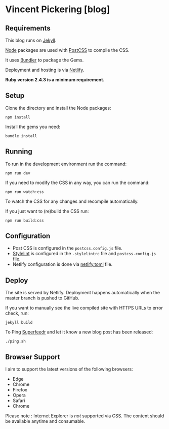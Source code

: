 # Vincent Pickering [blog]

## Requirements

This blog runs on [Jekyll](https://jekyllrb.com/).

[Node](https://nodejs.org/en/) packages are used with [PostCSS](http://postcss.org/) to compile the CSS.

It uses [Bundler](http://bundler.io/) to package the Gems.

Deployment and hosting is via [Netlify](https://www.netlify.com/).

**Ruby version 2.4.3 is a minimum requirement.**

## Setup

Clone the directory and install the Node packages:

```
npm install
```

Install the gems you need:

```
bundle install
```


## Running

To run in the development environment run the command:

```
npm run dev
```

If you need to modify the CSS in any way, you can run the command:

```
npm run watch:css
```

To watch the CSS for any changes and recompile automatically.

If you just want to (re)build the CSS run:

```
npm run build:css
```

## Configuration

- Post CSS is configured in the ``postcss.config.js`` file.
- [Stylelint](https://github.com/stylelint/stylelint) is configured in the ``.stylelintrc`` file and ``postcss.config.js`` file.
- Netlify configuration is done via [netlify.toml](https://www.netlify.com/docs/netlify-toml-reference/) file.


## Deploy

The site is served by Netlify. Deployment happens automatically when the master branch is pushed to GitHub.

If you want to manually see the live compiled site with HTTPS URLs to error check, run:

```
jekyll build
```

To Ping [Superfeedr](https://superfeedr.com/) and let it know a new blog post has been released:

```
./ping.sh
```

## Browser Support

I aim to support the latest versions of the following browsers:

- Edge
- Chrome
- Firefox
- Opera
- Safari
- Chrome

Please note : Internet Explorer is *not* supported via CSS. The content should be available anytime and consumable.
